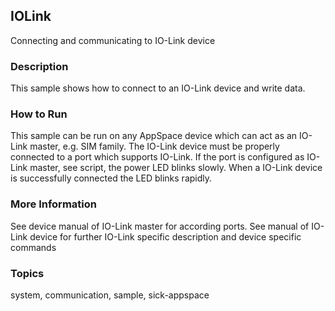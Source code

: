 ## IOLink

Connecting and communicating to IO-Link device

### Description

This sample shows how to connect to an IO-Link device and write data.

### How to Run

This sample can be run on any AppSpace device which can act as an IO-Link master,
e.g. SIM family. The IO-Link device must be properly connected to a port which
supports IO-Link. If the port is configured as IO-Link master, see script, the
power LED blinks slowly. When a IO-Link device is successfully connected the
LED blinks rapidly.

### More Information

See device manual of IO-Link master for according ports. See manual of IO-Link
device for further IO-Link specific description and device specific commands

### Topics

system, communication, sample, sick-appspace